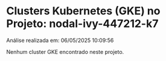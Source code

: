 # Clusters Kubernetes (GKE) no Projeto: nodal-ivy-447212-k7

Análise realizada em: 06/05/2025 10:09:56

Nenhum cluster GKE encontrado neste projeto.
